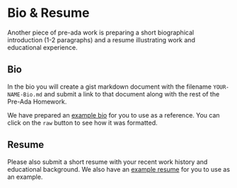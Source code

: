# Bio & Resume

Another piece of pre-ada work is preparing a short biographical introduction (1-2 paragraphs) and a resume illustrating work and educational experience.  

## Bio

In the bio you will create a gist markdown document with the filename `YOUR-NAME-Bio.md` and submit a link to that document along with the rest of the Pre-Ada Homework.

We have prepared an [example bio](./examples/example-bio.md) for you to use as a reference.  You can click on the `raw` button to see how it was formatted.

## Resume

Please also submit a short resume with your recent work history and educational background.  We also have an [example resume](./examples/example-resume.md) for you to use as an example.  
